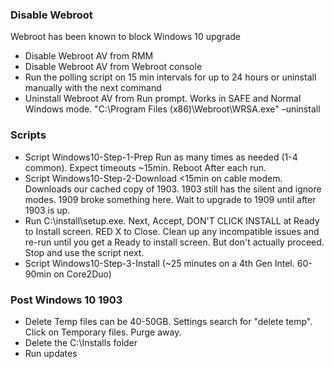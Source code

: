 ### Disable Webroot

Webroot has been known to block Windows 10 upgrade
- Disable Webroot AV from RMM
- Disable Webroot AV from Webroot console
- Run the polling script on 15 min intervals for up to 24 hours or uninstall manually with the next command
- Uninstall Webroot AV from Run prompt. Works in SAFE and Normal Windows mode. "C:\Program Files (x86)\Webroot\WRSA.exe" –uninstall

### Scripts

 - Script Windows10-Step-1-Prep Run as many times as needed (1-4 common). Expect timeouts ~15min. Reboot After each run. 
 - Script Windows10-Step-2-Download <15min on cable modem. Downloads our cached copy of 1903. 1903 still has the silent and ignore modes. 1909 broke something here. Wait to upgrade to 1909 until after 1903 is up.
- Run C:\install\setup.exe. Next, Accept, DON'T CLICK INSTALL at Ready to Install screen. RED X to Close. Clean up any incompatible issues and re-run until you get a Ready to install screen. But don't actually proceed. Stop and use the script next.
- Script Windows10-Step-3-Install (~25 minutes on a 4th Gen Intel. 60-90min on Core2Duo)

### Post Windows 10 1903

- Delete Temp files can be 40-50GB. Settings search for "delete temp". Click on Temporary files. Purge away.
- Delete the C:\Installs folder
- Run updates